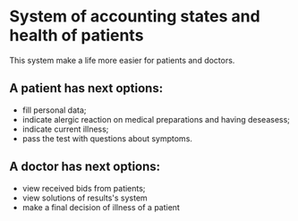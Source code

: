 # System of accounting states and health of patients

This system make a life more easier for patients and doctors.
## A patient has next options:
- fill personal data;
- indicate alergic reaction on medical preparations and having deseasess;
- indicate current illness;
- pass the test with questions about symptoms.
## A doctor has next options:
- view received bids from patients;
- view solutions of results's system
- make a final decision of illness of a patient
